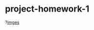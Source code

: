 # project-homework-1

?[imges](https://github.com/nutter-nut/project-homework-1/blob/main/img%20homework1.jpg)
